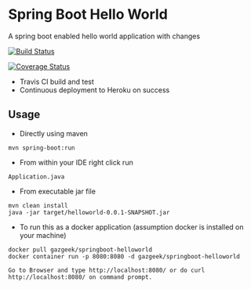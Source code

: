 # Spring Boot Hello World

A spring boot enabled hello world application with changes

[![Build Status](https://travis-ci.org/gazgeek/springboot-helloworld.svg?branch=master)](https://travis-ci.org/gazgeek/springboot-helloworld)

[![Coverage Status](https://coveralls.io/repos/gazgeek/springboot-helloworld/badge.svg)](https://coveralls.io/r/gazgeek/springboot-helloworld)

- Travis CI build and test
- Continuous deployment to Heroku on success 

## Usage

- Directly using maven
```
mvn spring-boot:run
```

- From within your IDE right click run 
```
Application.java
```

- From executable jar file
```
mvn clean install
java -jar target/helloworld-0.0.1-SNAPSHOT.jar
```

- To run this as a docker application (assumption docker is installed on your machine)
```
docker pull gazgeek/springboot-helloworld
docker container run -p 8080:8080 -d gazgeek/springboot-helloworld

Go to Browser and type http://localhost:8080/ or do curl http://localhost:8080/ on command prompt.
```




